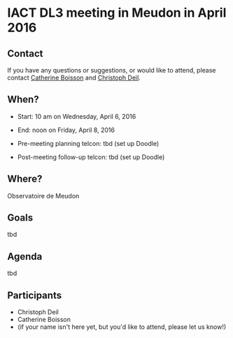 # IACT DL3 meeting in Meudon in April 2016

## Contact

If you have any questions or suggestions, or would like to attend, please contact [Catherine Boisson](http://www.iau.org/administration/membership/individual/7665/) and [Christoph Deil](https://github.com/cdeil).

## When?

* Start: 10 am on Wednesday, April 6, 2016
* End: noon on Friday, April 8, 2016

* Pre-meeting planning telcon: tbd (set up Doodle)
* Post-meeting follow-up telcon: tbd (set up Doodle)

## Where?

Observatoire de Meudon

## Goals

tbd

## Agenda

tbd

## Participants

* Christoph Deil
* Catherine Boisson
* (if your name isn't here yet, but you'd like to attend, please let us know!)
